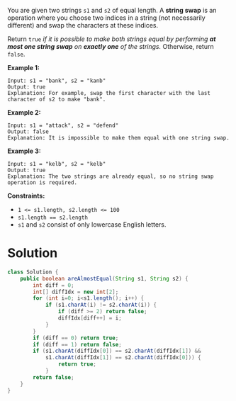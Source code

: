 You are given two strings `s1` and `s2` of equal length. A **string swap** is an operation where you choose two indices in a string (not necessarily different) and swap the characters at these indices.

Return `true` *if it is possible to make both strings equal by performing **at most one string swap** on **exactly one** of the strings.* Otherwise, return `false`.

 

**Example 1:**

```
Input: s1 = "bank", s2 = "kanb"
Output: true
Explanation: For example, swap the first character with the last character of s2 to make "bank".
```

**Example 2:**

```
Input: s1 = "attack", s2 = "defend"
Output: false
Explanation: It is impossible to make them equal with one string swap.
```

**Example 3:**

```
Input: s1 = "kelb", s2 = "kelb"
Output: true
Explanation: The two strings are already equal, so no string swap operation is required.
```

 

**Constraints:**

- `1 <= s1.length, s2.length <= 100`
- `s1.length == s2.length`
- `s1` and `s2` consist of only lowercase English letters.

# Solution

```java
class Solution {
    public boolean areAlmostEqual(String s1, String s2) {
        int diff = 0;
        int[] diffIdx = new int[2];
        for (int i=0; i<s1.length(); i++) {
            if (s1.charAt(i) != s2.charAt(i)) {
                if (diff >= 2) return false;
                diffIdx[diff++] = i;
            }
        }
        if (diff == 0) return true;
        if (diff == 1) return false;
        if (s1.charAt(diffIdx[0]) == s2.charAt(diffIdx[1]) &&
            s1.charAt(diffIdx[1]) == s2.charAt(diffIdx[0])) {
                return true;
            }
        return false;
    }
}
```

